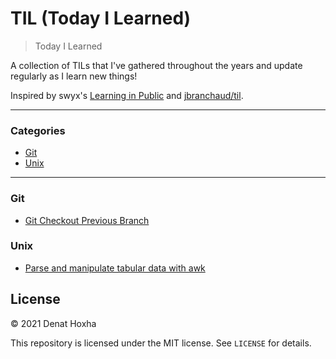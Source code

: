 # TIL (Today I Learned)

> Today I Learned

A collection of TILs that I've gathered throughout the years and update regularly as I learn new things!

Inspired by swyx's [Learning in Public](https://www.swyx.io/learn-in-public/) and [jbranchaud/til](https://github.com/jbranchaud/til).

---

### Categories

* [Git](#git)
* [Unix](#unix)

---

### Git

- [Git Checkout Previous Branch](git/git-checkout-previous-branch.md)

### Unix
- [Parse and manipulate tabular data with awk](unix/parse-manipulate-tabular-data-awk.md)

## License

&copy; 2021 Denat Hoxha

This repository is licensed under the MIT license. See `LICENSE` for
details.